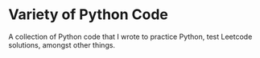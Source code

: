 # Variety of Python Code

A collection of Python code that I wrote to practice Python, test Leetcode solutions, amongst other things.